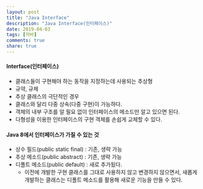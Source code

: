 ```yaml
---
layout: post
title: "Java Interface"
description: "Java Interface(인터페이스)"
date: 2019-04-03
tags: [자바]
comments: true
share: true
---
```


#### Interface(인터페이스)
* 클래스들이 구현해야 하는 동작을 지정하는데 사용되는 추상형
* 규약, 규제
* 추상 클래스의 극단적인 경우
* 클래스와 달리 다중 상속(다중 구현)이 가능하다.
* 객체의 내부 구조를 알 필요 없이 인터페이스의 메소드만 알고 있으면 된다.
* 다형성을 이용한 인터페이스의 구현 객체를 손쉽게 교체할 수 있다.

#### Java 8에서 인터페이스가 가질 수 있는 것
* 상수 필드(public static final) : 기존, 생략 가능
* 추상 메소드(public abstract) : 기존, 생략 가능
* 디폴트 메소드(public default) : 새로 추가됬다.
    * 이전에 개발한 구현 클래스를 그대로 사용하지 않고 변경하지 않으면서, 새롭게 개발하는 클래스는 디폴트 메소드를 활용해 새로운 기능을 만들 수 있다.
